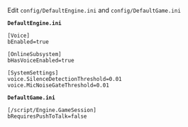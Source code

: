 Edit `config/DefaultEngine.ini` and `config/DefaultGame.ini`

**`DefaultEngine.ini`**

```
[Voice] 
bEnabled=true

[OnlineSubsystem]
bHasVoiceEnabled=true

[SystemSettings]
voice.SilenceDetectionThreshold=0.01
voice.MicNoiseGateThreshold=0.01
```

**`DefaultGame.ini`**

```
[/script/Engine.GameSession]
bRequiresPushToTalk=false
```